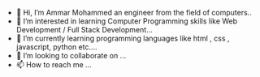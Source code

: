 - 👋 Hi, I’m Ammar Mohammed an engineer from the field of computers..
- 👀 I’m interested in learning Computer Programming skills like Web Development / Full Stack Development...
- 🌱 I’m currently learning programming languages like html , css , javascript, python etc....
- 💞️ I’m looking to collaborate on ...
- 📫 How to reach me ...

<!---
ammar-web/ammar-web is a ✨ special ✨ repository because its `README.md` (this file) appears on your GitHub profile.
You can click the Preview link to take a look at your changes.
--->
